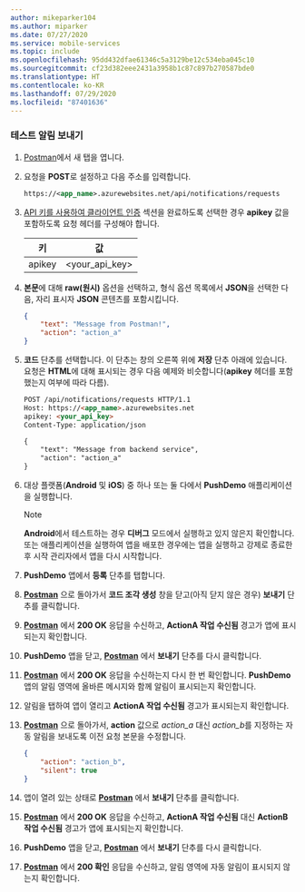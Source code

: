 ```yaml
---
author: mikeparker104
ms.author: miparker
ms.date: 07/27/2020
ms.service: mobile-services
ms.topic: include
ms.openlocfilehash: 95dd432dfae61346c5a3129be12c534eba045c10
ms.sourcegitcommit: cf23d382eee2431a3958b1c87c897b270587bde0
ms.translationtype: HT
ms.contentlocale: ko-KR
ms.lasthandoff: 07/29/2020
ms.locfileid: "87401636"
---
```

### <a name="send-a-test-notification"></a>테스트 알림 보내기

1. [Postman](https://www.postman.com/downloads/)에서 새 탭을 엽니다.

1. 요청을 **POST**로 설정하고 다음 주소를 입력합니다.

    ```xml
    https://<app_name>.azurewebsites.net/api/notifications/requests
    ```

1. [API 키를 사용하여 클라이언트 인증](#authenticate-clients-using-an-api-key-optional) 섹션을 완료하도록 선택한 경우 **apikey** 값을 포함하도록 요청 헤더를 구성해야 합니다.

   | 키                            | 값                          |
   | ------------------------------ | ------------------------------ |
   | apikey                         | <your_api_key>                 |

1. **본문**에 대해 **raw(원시)** 옵션을 선택하고, 형식 옵션 목록에서 **JSON**을 선택한 다음, 자리 표시자 **JSON** 콘텐츠를 포함시킵니다.

    ```json
    {
        "text": "Message from Postman!",
        "action": "action_a"
    }
    ```

1. **코드** 단추를 선택합니다. 이 단추는 창의 오른쪽 위에 **저장** 단추 아래에 있습니다. 요청은 **HTML**에 대해 표시되는 경우 다음 예제와 비슷합니다(**apikey** 헤더를 포함했는지 여부에 따라 다름).

    ```html
    POST /api/notifications/requests HTTP/1.1
    Host: https://<app_name>.azurewebsites.net
    apikey: <your_api_key>
    Content-Type: application/json

    {
        "text": "Message from backend service",
        "action": "action_a"
    }
    ```

1. 대상 플랫폼(**Android** 및 **iOS**) 중 하나 또는 둘 다에서 **PushDemo** 애플리케이션을 실행합니다.

    > [!NOTE]
    > **Android**에서 테스트하는 경우 **디버그** 모드에서 실행하고 있지 않은지 확인합니다. 또는 애플리케이션을 실행하여 앱을 배포한 경우에는 앱을 실행하고 강제로 종료한 후 시작 관리자에서 앱을 다시 시작합니다.

1. **PushDemo** 앱에서 **등록** 단추를 탭합니다.

1. **[Postman](https://www.postman.com/downloads)** 으로 돌아가서 **코드 조각 생성** 창을 닫고(아직 닫지 않은 경우) **보내기** 단추를 클릭합니다.

1. **[Postman](https://www.postman.com/downloads)** 에서 **200 OK** 응답을 수신하고, **ActionA 작업 수신됨** 경고가 앱에 표시되는지 확인합니다.  

1. **PushDemo** 앱을 닫고, **[Postman](https://www.postman.com/downloads)** 에서 **보내기** 단추를 다시 클릭합니다.

1. **[Postman](https://www.postman.com/downloads)** 에서 **200 OK** 응답을 수신하는지 다시 한 번 확인합니다. **PushDemo** 앱의 알림 영역에 올바른 메시지와 함께 알림이 표시되는지 확인합니다.

1. 알림을 탭하여 앱이 열리고 **ActionA 작업 수신됨** 경고가 표시되는지 확인합니다.

1. **[Postman](https://www.postman.com/downloads)** 으로 돌아가서, **action** 값으로 *action_a* 대신 *action_b*를 지정하는 자동 알림을 보내도록 이전 요청 본문을 수정합니다.

    ```json
    {
        "action": "action_b",
        "silent": true
    }
    ```

1. 앱이 열려 있는 상태로 **[Postman](https://www.postman.com/downloads)** 에서 **보내기** 단추를 클릭합니다.

1. **[Postman](https://www.postman.com/downloads)** 에서 **200 OK** 응답을 수신하고, **ActionA 작업 수신됨** 대신 **ActionB 작업 수신됨** 경고가 앱에 표시되는지 확인합니다.

1. **PushDemo** 앱을 닫고, **[Postman](https://www.postman.com/downloads)** 에서 **보내기** 단추를 다시 클릭합니다.

1. **[Postman](https://www.postman.com/downloads)** 에서 **200 확인** 응답을 수신하고, 알림 영역에 자동 알림이 표시되지 않는지 확인합니다.
